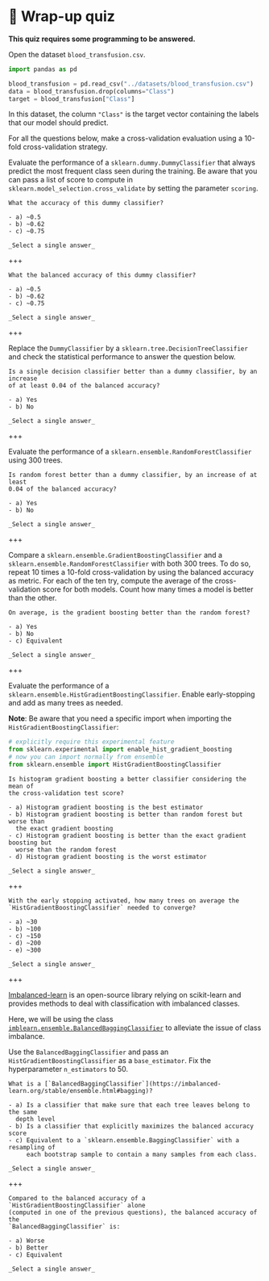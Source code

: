 # 🏁 Wrap-up quiz

**This quiz requires some programming to be answered.**

Open the dataset `blood_transfusion.csv`.

```py
import pandas as pd

blood_transfusion = pd.read_csv("../datasets/blood_transfusion.csv")
data = blood_transfusion.drop(columns="Class")
target = blood_transfusion["Class"]
```

In this dataset, the column `"Class"` is the target vector containing the
labels that our model should predict.

For all the questions below, make a cross-validation evaluation using a
10-fold cross-validation strategy.

Evaluate the performance of a `sklearn.dummy.DummyClassifier` that always
predict the most frequent class seen during the training. Be aware that you can
pass a list of score to compute in `sklearn.model_selection.cross_validate` by
setting the parameter `scoring`.

```{admonition} Question
What the accuracy of this dummy classifier?

- a) ~0.5
- b) ~0.62
- c) ~0.75

_Select a single answer_
```

+++

```{admonition} Question
What the balanced accuracy of this dummy classifier?

- a) ~0.5
- b) ~0.62
- c) ~0.75

_Select a single answer_
```

+++

Replace the `DummyClassifier` by a `sklearn.tree.DecisionTreeClassifier` and
check the statistical performance to answer the question below.

```{admonition} Question
Is a single decision classifier better than a dummy classifier, by an increase
of at least 0.04 of the balanced accuracy?

- a) Yes
- b) No

_Select a single answer_
```

+++

Evaluate the performance of a `sklearn.ensemble.RandomForestClassifier` using
300 trees.

```{admonition} Question
Is random forest better than a dummy classifier, by an increase of at least
0.04 of the balanced accuracy?

- a) Yes
- b) No

_Select a single answer_
```

+++

Compare a `sklearn.ensemble.GradientBoostingClassifier` and a
`sklearn.ensemble.RandomForestClassifier` with both 300 trees. To do so, repeat
10 times a 10-fold cross-validation by using the balanced accuracy as metric.
For each of the ten try, compute the average of the cross-validation score
for both models. Count how many times a model is better than the other.

```{admonition} Question
On average, is the gradient boosting better than the random forest?

- a) Yes
- b) No
- c) Equivalent

_Select a single answer_
```

+++

Evaluate the performance of a
`sklearn.ensemble.HistGradientBoostingClassifier`. Enable early-stopping and
add as many trees as needed.

**Note**: Be aware that you need a specific import when importing the
`HistGradientBoostingClassifier`:

```py
# explicitly require this experimental feature
from sklearn.experimental import enable_hist_gradient_boosting
# now you can import normally from ensemble
from sklearn.ensemble import HistGradientBoostingClassifier
```

```{admonition} Question
Is histogram gradient boosting a better classifier considering the mean of
the cross-validation test score?

- a) Histogram gradient boosting is the best estimator
- b) Histogram gradient boosting is better than random forest but worse than
  the exact gradient boosting
- c) Histogram gradient boosting is better than the exact gradient boosting but
  worse than the random forest
- d) Histogram gradient boosting is the worst estimator

_Select a single answer_
```

+++

```{admonition} Question
With the early stopping activated, how many trees on average the
`HistGradientBoostingClassifier` needed to converge?

- a) ~30
- b) ~100
- c) ~150
- d) ~200
- e) ~300

_Select a single answer_
```

+++

[Imbalanced-learn](https://imbalanced-learn.org/stable/) is an open-source
library relying on scikit-learn and provides methods to deal with
classification with imbalanced classes.

Here, we will be using the class
[`imblearn.ensemble.BalancedBaggingClassifier`](https://imbalanced-learn.org/stable/references/generated/imblearn.ensemble.BalancedBaggingClassifier.html)
to alleviate the issue of class imbalance.

Use the `BalancedBaggingClassifier` and pass an
`HistGradientBoostingClassifier` as a `base_estimator`. Fix the hyperparameter
`n_estimators` to 50.

```{admonition} Question
What is a [`BalancedBaggingClassifier`](https://imbalanced-learn.org/stable/ensemble.html#bagging)?

- a) Is a classifier that make sure that each tree leaves belong to the same
  depth level
- b) Is a classifier that explicitly maximizes the balanced accuracy score
- c) Equivalent to a `sklearn.ensemble.BaggingClassifier` with a resampling of
     each bootstrap sample to contain a many samples from each class.

_Select a single answer_
```

+++

```{admonition} Question
Compared to the balanced accuracy of a `HistGradientBoostingClassifier` alone
(computed in one of the previous questions), the balanced accuracy of the
`BalancedBaggingClassifier` is:

- a) Worse
- b) Better
- c) Equivalent

_Select a single answer_
```
